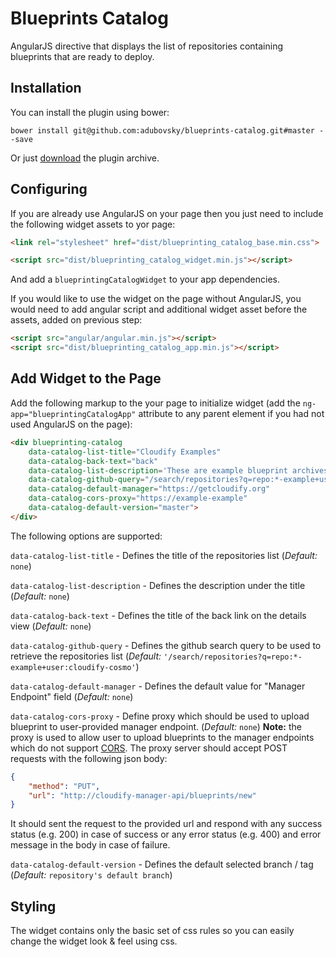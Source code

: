 # Blueprints Catalog

AngularJS directive that displays the list of repositories containing blueprints that are ready to deploy.

## Installation

You can install the plugin using bower:

```shell
bower install git@github.com:adubovsky/blueprints-catalog.git#master --save
```

Or just [download](https://github.com/adubovsky/blueprints-catalog/archive/master.zip) the plugin archive.

## Configuring

If you are already use AngularJS on your page then you just need to include the following widget assets to yor page:
```html
<link rel="stylesheet" href="dist/blueprinting_catalog_base.min.css">

<script src="dist/blueprinting_catalog_widget.min.js"></script>
```
And add a `blueprintingCatalogWidget` to your app dependencies.

If you would like to use the widget on the page without AngularJS, you would need to add angular script and additional widget asset before the assets, added on previous step:
```html
<script src="angular/angular.min.js"></script>
<script src="dist/blueprinting_catalog_app.min.js"></script>
```

## Add Widget to the Page

Add the following markup to the your page to initialize widget (add the `ng-app="blueprintingCatalogApp"` attribute to any parent element if you had not used AngularJS on the page):
```html
<div blueprinting-catalog
    data-catalog-list-title="Cloudify Examples"
    data-catalog-back-text="back"
    data-catalog-list-description='These are example blueprint archives that are ready to deploy. Click on "Upload to Manager" to publish to an existing manager and create a deployment now, or you can download and customize to your needs. Click on the "Source" to see the source at GitHub. Click on the name of the blueprint for more information about what it does.'
    data-catalog-github-query="/search/repositories?q=repo:*-example+user:cloudify-examples"
    data-catalog-default-manager="https://getcloudify.org"
    data-catalog-cors-proxy="https://example-example"
    data-catalog-default-version="master">
</div>
```
The following options are supported:

`data-catalog-list-title` - Defines the title of the repositories list (_Default:_ `none`)

`data-catalog-list-description` - Defines the description under the title (_Default:_ `none`)

`data-catalog-back-text` - Defines the title of the back link on the details view (_Default:_ `none`)

`data-catalog-github-query` - Defines the github search query to be used to retrieve the repositories list (_Default:_ `'/search/repositories?q=repo:*-example+user:cloudify-cosmo'`)

`data-catalog-default-manager` - Defines the default value for "Manager Endpoint" field (_Default:_ `none`)

`data-catalog-cors-proxy` - Define proxy which should be used to upload blueprint to user-provided manager endpoint. (_Default:_ `none`)
__Note:__ the proxy is used to allow user to upload blueprints to the manager endpoints which do not support [CORS](https://developer.mozilla.org/en-US/docs/Web/HTTP/Access_control_CORS).
The proxy server should accept POST requests with the following json body:

```json
{
    "method": "PUT",
    "url": "http://cloudify-manager-api/blueprints/new"
}
```

It should sent the request to the provided url and respond with any success status (e.g. 200) in case of success or any error status (e.g. 400) and error message in the body in case of failure.

`data-catalog-default-version` - Defines the default selected branch / tag (_Default:_ `repository's default branch`)

## Styling

The widget contains only the basic set of css rules so you can easily change the widget look & feel using css.
